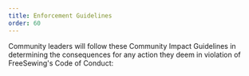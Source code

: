 ```yaml
---
title: Enforcement Guidelines
order: 60
---
```


Community leaders will follow these Community Impact Guidelines
in determining the consequences for any action they deem
in violation of FreeSewing's Code of Conduct:

<ReadMore list />
